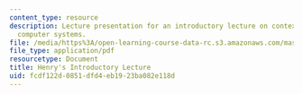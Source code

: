 ```yaml
---
content_type: resource
description: Lecture presentation for an introductory lecture on context sensitive
  computer systems.
file: /media/https%3A/open-learning-course-data-rc.s3.amazonaws.com/mas-963-out-of-context-a-course-on-computer-systems-that-adapt-to-and-learn-from-context-fall-2001/fcdf122d0851dfd4eb1923ba082e118d_sld0013.pdf
file_type: application/pdf
resourcetype: Document
title: Henry's Introductory Lecture
uid: fcdf122d-0851-dfd4-eb19-23ba082e118d
---
```

